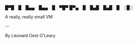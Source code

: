

  █▀█ █ █▄▄ █▄▄ █ ▀█▀ 
  █▀▄ █ █▄█ █▄█ █ ░█░ 


A really, really small VM

--

By Léonard Oest O'Leary


